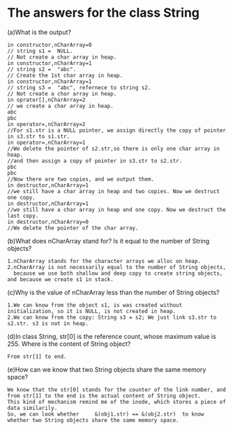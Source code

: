 # The answers for the class String





(a)What is the output?

    in constructor,nCharArray=0   
    // string s1 =  NULL.
    // Not create a char array in heap.
    in constructor,nCharArray=1   
    // string s2 =  "abc".
    // Create the 1st char array in heap.
    in constructor,nCharArray=1   
    // string s3 =  "abc", refernece to string s2.
    // Not create a char array in heap.
    in oprator[],nCharArray=2	  
    // we create a char array in heap.
    abc 	
    pbc 
    in operator=,nCharArray=2
    //For s1.str is a NULL pointer, we assign directly the copy of pointer in s3.str to s1.str.
    in operator=,nCharArray=1
    //We delete the pointer of s2.str,so there is only one char array in heap.
    //and then assign a copy of pointer in s3.str to s2.str.
    pbc
    pbc
    //Now there are two copies, and we output them.
    in destructor,nCharArray=1
    //we still have a char array in heap and two copies. Now we destruct one copy. 
    in destructor,nCharArray=1
    //we still have a char array in heap and one copy. Now we destruct the last copy.
    in destructor,nCharArray=0
    //We delete the pointer of the char array.





(b)What does nCharArray stand for?
 Is it equal to the number of String objects?

    1.nCharArray stands for the character arrays we alloc on heap.
    2.nCharArray is not necessarily equal to the number of String objects,
      because we use both shallow and deep copy to create string objects, and because we create s1 in stack.




    
(c)Why is the value of nCharArray less than the number of String objects?

    1.We can know from the object s1, is was created without initialization, so it is NULL, is not created in heap.
    2.We can know from the copy: String s3 = s2; We just link s3.str to s2.str. s3 is not in heap.



(d)In class String, str[0] is the reference count, whose maximum value is 255. Where is the content of String object?

    From str[1] to end.



(e)How can we know that two String objects share the same memory space?

    We know that the str[0] stands for the counter of the link number, and from str[1] to the end is the actual content of String object.
    This kind of mechanism remind me of the inode, which stores a piece of data similarily.
    So, we can look whether 	&(obj1.str) == &(obj2.str)  to know whether two String objects share the same memory space.